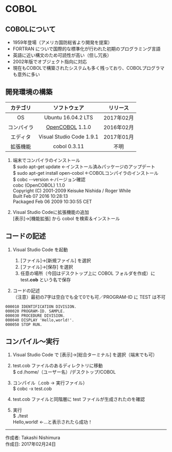 # COBOL

## COBOLについて

* 1959年登場（アメリカ国防総省より開発を提案）
* FORTRAN についで国際的な標準化が行われた初期のプログラミング言語
* 英語に近い構文のため可読性が高い（但し冗長）
* 2002年版でオブジェクト指向に対応
* 現在もCOBOLで構築されたシステムも多く残っており、COBOLプログラマも意外に多い

## 開発環境の構築

|カテゴリ|ソフトウェア|リリース|
|:--:|:--:|:--:|
|OS|Ubuntu 16.04.2 LTS|2017年02月|
|コンパイラ| [OpenCOBOL](https://en.wikipedia.org/wiki/GnuCOBOL) 1.1.0|2016年02月|
|エディタ|Visual Studio Code 1.9.1|2017年01月|
|拡張機能|cobol 0.3.11|不明|

1. 端末でコンパイラのインストール  
    $ sudo apt-get update ←インストール済みパッケージのアップデート  
    $ sudo apt-get install open-cobol ←COBOLコンパイラのインストール  
    $ cobc --version ←バージョン確認  
    cobc (OpenCOBOL) 1.1.0  
    Copyright (C) 2001-2009 Keisuke Nishida / Roger While  
    Built    Feb 07 2016 10:28:13  
    Packaged Feb 06 2009 10:30:55 CET

1. Visual Studio Codeに拡張機能の追加  
    [表示]→[機能拡張] から cobol を検索＆インストール

## コードの記述

1. Visual Studio Code を起動
    1. [ファイル]→[新規ファイル] を選択
    1. [ファイル]→[保存] を選択
    1. 任意の場所（今回はデスクトップ上に COBOL フォルダを作成）に test<b>.cob</b> という名で保存

1. コードの記述  
（注意）最初の7字は空白でも全て0でも可／PROGRAM-ID に TEST は不可
```
000010 IDENTIFICATION DIVISION.
000020 PROGRAM-ID. SAMPLE.
000030 PROCEDURE DIVISION.
000040 DISPLAY 'Hello,world!'.
000050 STOP RUN.
```

## コンパイル〜実行

1. Visual Studio Code で [表示]→[総合ターミナル] を選択（端末でも可）

1. test.cob ファイルのあるディレクトリに移動  
$ cd /home/（ユーザー名）/デスクトップ/COBOL

1. コンパイル（.cob → 実行ファイル）  
$ cobc -x test.cob

1. test.cob ファイルと同階層に test ファイルが生成されたのを確認

1. 実行  
$ ./test  
Hello,world! ←…と表示されたら成功！

***
作成者: Takashi Nishimura  
作成日: 2017年02月24日
